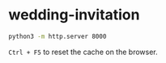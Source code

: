 # wedding-invitation
```bash
python3 -m http.server 8000
```

`Ctrl + F5` to reset the cache on the browser.